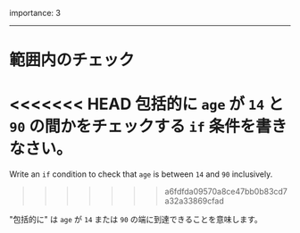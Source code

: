 importance: 3

---

# 範囲内のチェック

<<<<<<< HEAD
包括的に `age` が `14` と `90` の間かをチェックする `if` 条件を書きなさい。
=======
Write an `if` condition to check that `age` is between `14` and `90` inclusively.
>>>>>>> a6fdfda09570a8ce47bb0b83cd7a32a33869cfad

"包括的に" は `age` が `14` または `90` の端に到達できることを意味します。
